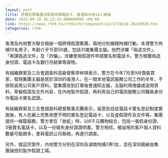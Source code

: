 ```yaml
---
layout: post
title: 跨境犯罪集團涉假證申請電話卡　香港與內地14人被捕
date: 2023-09-20 18:12:14.000000000 +08:00
link: https://news.rthk.hk/rthk/ch/component/k2/1719216-20230920.htm
categories: rthk
---
```


香港及內地警方聯合搗破一個跨境假證集團，兩地分別展開拘捕行動。本港警方拘捕10名男子，年齡介乎15至50歲，包括31歲集團主腦。他們涉嫌「偽造文件」、「串謀偽造文件」及「詐騙」，涉嫌使用假證件申請實名制電話卡。警方檢獲偽造身份證、電話卡及銀行月結單等證物。 

有組織罪案及三合會調查科高級督察李梓琪表示，警方在今年7月至9月喬裝買家，發現集團主腦是居於深圳的香港人，在一間本地電訊服務公司工作約半年，不排除盜用公司客戶資料。當集團收到訂單後會通知主腦，主腦利用傀儡或盜用資料，草擬假證及文件內容，在內地製作假證，再利用自己的電訊服務公司職員身份作電話卡實名認證。 

有組織罪案及三合會調查科總督察黃志騰表示，留意到自從電話卡實名登記制度實施後，有人在網上兜售來歷不明的實名登記電話卡，以及虛假證件及文件等。集團提供一條龍服務，警方曾在「放蛇」時，以6千元購物組合，包括一張假身份證、3張實名電話卡，以及一份報失身份證證明書。警方相信，被盜用的客戶個人資料數量可能頗多，會與電訊公司聯絡，再進行調查。 

另外，就這宗案件，內地警方分別在深圳及湖南拘捕3男1女，並在深圳搗破由集團操控的製作假證工場。
